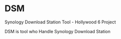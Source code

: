 # DSM
Synology Download Station Tool - Hollywood 6 Project

DSM is tool who Handle Synology Download Station
